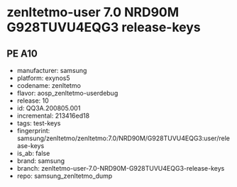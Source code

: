 # zenltetmo-user 7.0 NRD90M G928TUVU4EQG3 release-keys
## PE A10
- manufacturer: samsung
- platform: exynos5
- codename: zenltetmo
- flavor: aosp_zenltetmo-userdebug
- release: 10
- id: QQ3A.200805.001
- incremental: 213416ed18
- tags: test-keys
- fingerprint: samsung/zenltetmo/zenltetmo:7.0/NRD90M/G928TUVU4EQG3:user/release-keys
- is_ab: false
- brand: samsung
- branch: zenltetmo-user-7.0-NRD90M-G928TUVU4EQG3-release-keys
- repo: samsung_zenltetmo_dump
